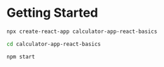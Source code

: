 # Getting Started
```bash
npx create-react-app calculator-app-react-basics
```

```bash
cd calculator-app-react-basics
```

```bash
npm start
```
